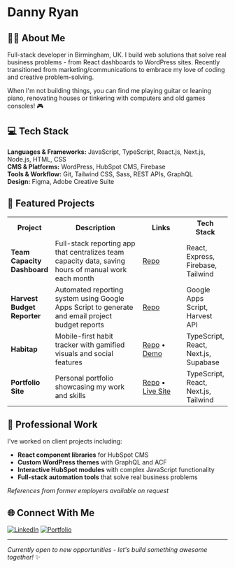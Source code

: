 # Danny Ryan
## 🧙‍♂️ About Me

Full-stack developer in Birmingham, UK. I build web solutions that solve real business problems - from React dashboards to WordPress sites. Recently transitioned from marketing/communications to embrace my love of coding and creative problem-solving.

When I'm not building things, you can find me playing guitar or leaning piano, renovating houses or tinkering with computers and old games consoles! 🎮

## 💻 Tech Stack

**Languages & Frameworks:** JavaScript, TypeScript, React.js, Next.js, Node.js, HTML, CSS  
**CMS & Platforms:** WordPress, HubSpot CMS, Firebase  
**Tools & Workflow:** Git, Tailwind CSS, Sass, REST APIs, GraphQL  
**Design:** Figma, Adobe Creative Suite  

## 🚀 Featured Projects

<table>
  <tr>
    <th width="20%">Project</th>
    <th width="40%">Description</th>
    <th width="20%">Links</th>
    <th width="20%">Tech Stack</th>
  </tr>
  <tr>
    <td><strong>Team Capacity Dashboard</strong></td>
    <td>Full-stack reporting app that centralizes team capacity data, saving hours of manual work each month</td>
    <td><a href="https://github.com/dannykryan/team-capacity-reporting-dashboard">Repo</a></td>
    <td>React, Express, Firebase, Tailwind</td>
  </tr>
  <tr>
    <td><strong>Harvest Budget Reporter</strong></td>
    <td>Automated reporting system using Google Apps Script to generate and email project budget reports</td>
    <td><a href="https://github.com/dannykryan/harvest-budget-report">Repo</a></td>
    <td>Google Apps Script, Harvest API</td>
  </tr>
  <tr>
    <td><strong>Habitap</strong></td>
    <td>Mobile-first habit tracker with gamified visuals and social features</td>
    <td><a href="https://github.com/dannykryan/habitap">Repo</a> • <a href="https://habitap.vercel.app/">Demo</a></td>
    <td>TypeScript, React, Next.js, Supabase</td>
  </tr>
  <tr>
    <td><strong>Portfolio Site</strong></td>
    <td>Personal portfolio showcasing my work and skills</td>
    <td><a href="https://github.com/dannykryan/dannykryan.com">Repo</a> • <a href="https://www.dannykryan.com">Live Site</a></td>
    <td>TypeScript, React, Next.js, Tailwind</td>
  </tr>
</table>

## 🏢 Professional Work

I've worked on client projects including:
- **React component libraries** for HubSpot CMS
- **Custom WordPress themes** with GraphQL and ACF
- **Interactive HubSpot modules** with complex JavaScript functionality
- **Full-stack automation tools** that solve real business problems

*References from former employers available on request*

## 🌐 Connect With Me

[![LinkedIn](https://img.shields.io/badge/LinkedIn-%230077B5.svg?logo=linkedin&logoColor=white)](https://linkedin.com/in/dannykryan) [![Portfolio](https://img.shields.io/badge/Portfolio-000000?style=flat&logo=About.me&logoColor=white)](https://dannykryan.com)

---

*Currently open to new opportunities - let's build something awesome together!* ✨
